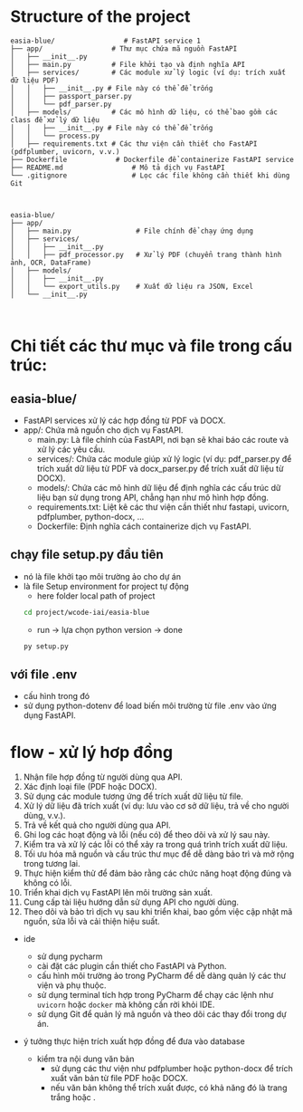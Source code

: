 # Structure of the project

```
easia-blue/                 # FastAPI service 1
├── app/                 # Thư mục chứa mã nguồn FastAPI
│   ├── __init__.py
│   ├── main.py          # File khởi tạo và định nghĩa API
│   ├── services/        # Các module xử lý logic (ví dụ: trích xuất dữ liệu PDF)
│   │   ├── __init__.py # File này có thể để trống
│   │   ├── passport_parser.py
│   │   └── pdf_parser.py
│   ├── models/          # Các mô hình dữ liệu, có thể bao gồm các class để xử lý dữ liệu
│   │   ├── __init__.py # File này có thể để trống
│   │   └── process.py
│   ├── requirements.txt # Các thư viện cần thiết cho FastAPI (pdfplumber, uvicorn, v.v.)
├── Dockerfile            # Dockerfile để containerize FastAPI service
├── README.md                 # Mô tả dịch vụ FastAPI
└── .gitignore                # Lọc các file không cần thiết khi dùng Git



easia-blue/
├── app/
│   ├── main.py                # File chính để chạy ứng dụng
│   ├── services/
│   │   ├── __init__.py
│   │   ├── pdf_processor.py   # Xử lý PDF (chuyển trang thành hình ảnh, OCR, DataFrame)
│   ├── models/
│   │   ├── __init__.py
│   │   └── export_utils.py    # Xuất dữ liệu ra JSON, Excel
│   └── __init__.py



```

# Chi tiết các thư mục và file trong cấu trúc:

## easia-blue/

- FastAPI services xử lý các hợp đồng từ PDF và DOCX.
- app/: Chứa mã nguồn cho dịch vụ FastAPI.
  - main.py: Là file chính của FastAPI, nơi bạn sẽ khai báo các route và xử lý các yêu cầu.
  - services/: Chứa các module giúp xử lý logic (ví dụ: pdf_parser.py để trích xuất dữ liệu từ PDF và docx_parser.py để trích xuất dữ liệu
    từ DOCX).
  - models/: Chứa các mô hình dữ liệu để định nghĩa các cấu trúc dữ liệu bạn sử dụng trong API, chẳng hạn như mô hình hợp đồng.
  - requirements.txt: Liệt kê các thư viện cần thiết như fastapi, uvicorn, pdfplumber, python-docx, ...
  - Dockerfile: Định nghĩa cách containerize dịch vụ FastAPI.

## chạy file setup.py đầu tiên

- nó là file khởi tạo môi trường ảo cho dự án
- là file Setup environment for project tự động
  - here folder local path of project
  ```bash
  cd project/wcode-iai/easia-blue
  ```
  - run -> lựa chọn python version -> done
  ```bash
  py setup.py
  ```

## với file .env

- cấu hình trong đó
- sử dụng python-dotenv để load biến môi trường từ file .env vào ứng dụng FastAPI.



# flow - xử lý hơp đồng
1. Nhận file hợp đồng từ người dùng qua API.
2. Xác định loại file (PDF hoặc DOCX).
3. Sử dụng các module tương ứng để trích xuất dữ liệu từ file.
4. Xử lý dữ liệu đã trích xuất (ví dụ: lưu vào cơ sở dữ liệu, trả về cho người dùng, v.v.).
5. Trả về kết quả cho người dùng qua API.
6. Ghi log các hoạt động và lỗi (nếu có) để theo dõi và xử lý sau này.
7. Kiểm tra và xử lý các lỗi có thể xảy ra trong quá trình trích xuất dữ liệu.
8. Tối ưu hóa mã nguồn và cấu trúc thư mục để dễ dàng bảo trì và mở rộng trong tương lai.
9. Thực hiện kiểm thử để đảm bảo rằng các chức năng hoạt động đúng và không có lỗi.
10. Triển khai dịch vụ FastAPI lên môi trường sản xuất.
11. Cung cấp tài liệu hướng dẫn sử dụng API cho người dùng.
12. Theo dõi và bảo trì dịch vụ sau khi triển khai, bao gồm việc cập nhật mã nguồn, sửa lỗi và cải thiện hiệu suất.

- ide
  - sử dụng pycharm
  - cài đặt các plugin cần thiết cho FastAPI và Python.
  - cấu hình môi trường ảo trong PyCharm để dễ dàng quản lý các thư viện và phụ thuộc.
  - sử dụng terminal tích hợp trong PyCharm để chạy các lệnh như `uvicorn` hoặc `docker` mà không cần rời khỏi IDE.
  - sử dụng Git để quản lý mã nguồn và theo dõi các thay đổi trong dự án.

- ý tưởng thực hiện trích xuất hợp đồng để đưa vào database
  - kiểm tra nội dung văn bản
    - sử dụng các thư viện như pdfplumber hoặc python-docx để trích xuất văn bản từ file PDF hoặc DOCX.
    - nếu văn bản không thể trích xuất được, có khả năng đó là trang trắng hoặc .
